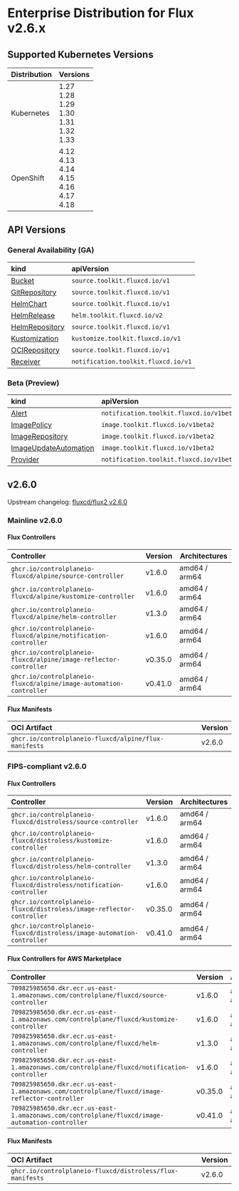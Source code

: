# Enterprise Distribution for Flux v2.6.x

## Supported Kubernetes Versions

| Distribution | Versions                                                   |
|:-------------|:-----------------------------------------------------------|
| Kubernetes   | 1.27 <br>1.28 <br>1.29 <br>1.30 <br>1.31 <br>1.32 <br>1.33 |
| OpenShift    | 4.12 <br>4.13 <br>4.14 <br>4.15 <br>4.16 <br>4.17 <br>4.18 |

## API Versions

### General Availability (GA)

| kind                                                                                   | apiVersion                          |
|:---------------------------------------------------------------------------------------|:------------------------------------|
| [Bucket](https://v2-5.docs.fluxcd.io/flux/components/source/buckets/)                  | `source.toolkit.fluxcd.io/v1`       |
| [GitRepository](https://v2-5.docs.fluxcd.io/flux/components/source/gitrepositories/)   | `source.toolkit.fluxcd.io/v1`       |
| [HelmChart](https://v2-5.docs.fluxcd.io/flux/components/source/helmcharts/)            | `source.toolkit.fluxcd.io/v1`       |
| [HelmRelease](https://v2-5.docs.fluxcd.io/flux/components/helm/helmreleases/)          | `helm.toolkit.fluxcd.io/v2`         |
| [HelmRepository](https://v2-5.docs.fluxcd.io/flux/components/source/helmrepositories/) | `source.toolkit.fluxcd.io/v1`       |
| [Kustomization](https://v2-5.docs.fluxcd.io/flux/components/kustomize/kustomizations/) | `kustomize.toolkit.fluxcd.io/v1`    |
| [OCIRepository](https://v2-5.docs.fluxcd.io/flux/components/source/ocirepositories/)   | `source.toolkit.fluxcd.io/v1`       |
| [Receiver](https://v2-5.docs.fluxcd.io/flux/components/notification/receivers/)        | `notification.toolkit.fluxcd.io/v1` |

### Beta (Preview)

| kind                                                                                               | apiVersion                               |
|:---------------------------------------------------------------------------------------------------|:-----------------------------------------|
| [Alert](https://v2-5.docs.fluxcd.io/flux/components/notification/alerts/)                          | `notification.toolkit.fluxcd.io/v1beta3` |
| [ImagePolicy](https://v2-5.docs.fluxcd.io/flux/components/image/imagepolicies/)                    | `image.toolkit.fluxcd.io/v1beta2`        |
| [ImageRepository](https://v2-5.docs.fluxcd.io/flux/components/image/imagerepositories/)            | `image.toolkit.fluxcd.io/v1beta2`        |
| [ImageUpdateAutomation](https://v2-5.docs.fluxcd.io/flux/components/image/imageupdateautomations/) | `image.toolkit.fluxcd.io/v1beta2`        |
| [Provider](https://v2-5.docs.fluxcd.io/flux/components/notification/providers/)                    | `notification.toolkit.fluxcd.io/v1beta3` |

## v2.6.0

Upstream changelog: [fluxcd/flux2 v2.6.0](https://github.com/fluxcd/flux2/releases/tag/v2.6.0)

### Mainline v2.6.0

#### Flux Controllers

| Controller                                                         | Version | Architectures |
|:-------------------------------------------------------------------|---------|---------------|
| `ghcr.io/controlplaneio-fluxcd/alpine/source-controller`           | v1.6.0  | amd64 / arm64 |
| `ghcr.io/controlplaneio-fluxcd/alpine/kustomize-controller`        | v1.6.0  | amd64 / arm64 |
| `ghcr.io/controlplaneio-fluxcd/alpine/helm-controller`             | v1.3.0  | amd64 / arm64 |
| `ghcr.io/controlplaneio-fluxcd/alpine/notification-controller`     | v1.6.0  | amd64 / arm64 |
| `ghcr.io/controlplaneio-fluxcd/alpine/image-reflector-controller`  | v0.35.0 | amd64 / arm64 |
| `ghcr.io/controlplaneio-fluxcd/alpine/image-automation-controller` | v0.41.0 | amd64 / arm64 |

#### Flux Manifests

| OCI Artifact                                          | Version |
|:------------------------------------------------------|---------|
| `ghcr.io/controlplaneio-fluxcd/alpine/flux-manifests` | v2.6.0  |

### FIPS-compliant v2.6.0

#### Flux Controllers

| Controller                                                              | Version | Architectures |
|:------------------------------------------------------------------------|---------|---------------|
| `ghcr.io/controlplaneio-fluxcd/distroless/source-controller`            | v1.6.0  | amd64 / arm64 |
| `ghcr.io/controlplaneio-fluxcd/distroless/kustomize-controller`         | v1.6.0  | amd64 / arm64 |
| `ghcr.io/controlplaneio-fluxcd/distroless/helm-controller`              | v1.3.0  | amd64 / arm64 |
| `ghcr.io/controlplaneio-fluxcd/distroless/notification-controller`      | v1.6.0  | amd64 / arm64 |
| `ghcr.io/controlplaneio-fluxcd/distroless/image-reflector-controller`   | v0.35.0 | amd64 / arm64 |
| `ghcr.io/controlplaneio-fluxcd/distroless/image-automation-controller`  | v0.41.0 | amd64 / arm64 |

#### Flux Controllers for AWS Marketplace

| Controller                                                                                     | Version | Architectures |
|:-----------------------------------------------------------------------------------------------|---------|---------------|
| `709825985650.dkr.ecr.us-east-1.amazonaws.com/controlplane/fluxcd/source-controller`           | v1.6.0  | amd64 / arm64 |
| `709825985650.dkr.ecr.us-east-1.amazonaws.com/controlplane/fluxcd/kustomize-controller`        | v1.6.0  | amd64 / arm64 |
| `709825985650.dkr.ecr.us-east-1.amazonaws.com/controlplane/fluxcd/helm-controller`             | v1.3.0  | amd64 / arm64 |
| `709825985650.dkr.ecr.us-east-1.amazonaws.com/controlplane/fluxcd/notification-controller`     | v1.6.0  | amd64 / arm64 |
| `709825985650.dkr.ecr.us-east-1.amazonaws.com/controlplane/fluxcd/image-reflector-controller`  | v0.35.0 | amd64 / arm64 |
| `709825985650.dkr.ecr.us-east-1.amazonaws.com/controlplane/fluxcd/image-automation-controller` | v0.41.0 | amd64 / arm64 |

#### Flux Manifests

| OCI Artifact                                               | Version |
|:-----------------------------------------------------------|---------|
| `ghcr.io/controlplaneio-fluxcd/distroless/flux-manifests`  | v2.6.0  |
